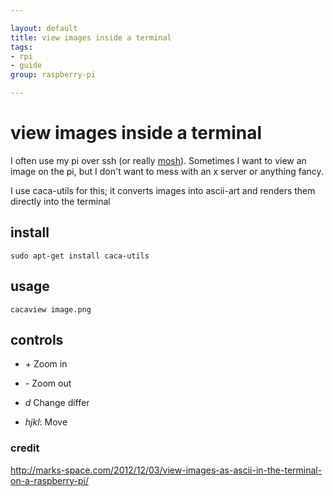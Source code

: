```yaml
---

layout: default
title: view images inside a terminal
tags: 
- rpi
- guide
group: raspberry-pi

---
```



# view images inside a terminal

I often use my pi over ssh (or really [mosh](/mosh-tmux)). Sometimes I want to view an image on the pi, but I don't want to mess with an x server or anything fancy. 

I use caca-utils for this; it converts images into ascii-art and renders them directly into the terminal

## install

	sudo apt-get install caca-utils

## usage

	cacaview image.png

## controls

*	*+* Zoom in

*	*-* Zoom out

*	*d* Change differ

*	*hjkl*: Move

### credit

http://marks-space.com/2012/12/03/view-images-as-ascii-in-the-terminal-on-a-raspberry-pi/